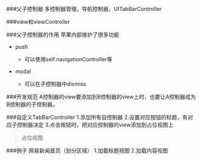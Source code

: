 ###父子控制器
多控制器管理，导航控制器，UITabBarController

###view和viewController

###父子控制器的作用
苹果内部维护了很多功能
- push
  - 可以使用self.navigationController等

- modal
  - 可以在子控制器中dismiss

###开发规范
  A控制器的view要添加到B控制器的view上时，也要让A控制器成为B控制器的子控制器。

###自定义TabBarController
1.添加所有自控制器
2.设置对应按钮的标题，有对应子控制器决定
3.点击按钮时，把对应控制器的view添加到占位视图上
> 占位视图

###例子
网易新闻首页（划分区域）
1.加载标题视图
2.加载内容视图

